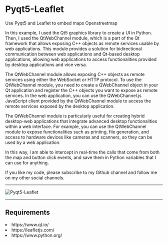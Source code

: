 # Pyqt5-Leaflet
Use Pyqt5 and Leaflet to embed maps Openstreetmap

In this example, I used the Qt5 graphics library to create a UI in Python. Then, I used the QtWebChannel module, which is a part of the Qt framework that allows exposing C++ objects as remote services usable by web applications. This module provides a solution for bidirectional communication between web applications and Qt-based desktop applications, allowing web applications to access functionalities provided by desktop applications and vice versa.

The QtWebChannel module allows exposing C++ objects as remote services using either the WebSocket or HTTP protocol. To use the QtWebChannel module, you need to create a QWebChannel object in your Qt application and register the C++ objects you want to expose as remote services. In the web application, you can use the QWebChannel.js JavaScript client provided by the QtWebChannel module to access the remote services exposed by the desktop application.

The QtWebChannel module is particularly useful for creating hybrid desktop-web applications that integrate advanced desktop functionalities within a web interface. For example, you can use the QtWebChannel module to expose functionalities such as printing, file generation, and access to hardware devices like cameras and scanners, so they can be used by a web application.

In this way, I am able to intercept in real-time the calls that come from both the map and button click events, and save them in Python variables that I can use for anything.

If you like my code, please subscribe to my Github channel and follow me on my other social channels.

---

![Pyqt5-Leaflet](https://github.com/gerfra/Pyqt5-Leaflet/image.jpg?raw=true)

---

## Requirements
<li>https://www.qt.io/</li>
<li>https://leafletjs.com/</li>
<li>https://www.python.org/</li>

